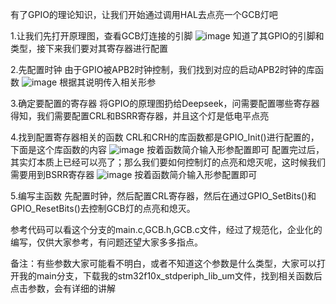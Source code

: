   有了GPIO的理论知识，让我们开始通过调用HAL去点亮一个GCB灯吧

  
  1.让我们先打开原理图，查看GCB灯连接的引脚
  ![image](https://github.com/user-attachments/assets/ec04224a-4dcd-4008-8dff-c53d7ee674b9)
  知道了其GPIO的引脚和类型，接下来我们要对其寄存器进行配置
  
  2.先配置时钟
  由于GPIO被APB2时钟控制，我们找到对应的启动APB2时钟的库函数
  ![image](https://github.com/user-attachments/assets/f024be46-0deb-40e6-81bd-5103496a9040)
  根据其说明传入相关形参

  3.确定要配置的寄存器
  将GPIO的原理图扔给Deepseek，问需要配置哪些寄存器
  得知，我们需要配置CRL和BSRR寄存器，并且这个灯是低电平点亮

  4.找到配置寄存器相关的函数
  CRL和CRH的库函数都是GPIO_Init()进行配置的，下面是这个库函数的内容
  ![image](https://github.com/user-attachments/assets/87a382f4-479b-42a4-bc1b-452ec686f8b2)
  按着函数简介输入形参配置即可
  配置完过后，其实灯本质上已经可以亮了；那么我们要如何控制灯的点亮和熄灭呢，这时候我们需要用到BSRR寄存器
  ![image](https://github.com/user-attachments/assets/34023f2a-faa8-4192-8af3-f3bf9e266b46)
  按着函数简介输入形参配置即可

  5.编写主函数
  先配置时钟，然后配置CRL寄存器，然后在通过GPIO_SetBits()和GPIO_ResetBits()去控制GCB灯的点亮和熄灭。

  参考代码可以看这个分支的main.c,GCB.h,GCB.c文件，经过了规范化，企业化的编写，仅供大家参考，有问题还望大家多多指点。

  备注：有些参数大家可能看不明白，或者不知道这个参数是什么类型，大家可以打开我的main分支，下载我的stm32f10x_stdperiph_lib_um文件，找到相关函数后点击参数，会有详细的讲解
  
  
